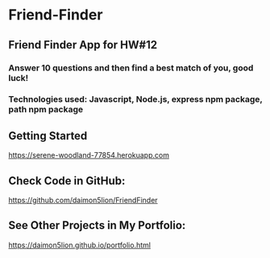 # Friend-Finder
## Friend Finder App for HW#12
### Answer 10 questions and then find a best match of you, good luck!
### Technologies used: Javascript, Node.js, express npm package, path npm package 

## Getting Started
https://serene-woodland-77854.herokuapp.com  

## Check Code in GitHub:
https://github.com/daimon5lion/FriendFinder

## See Other Projects in My Portfolio: 
https://daimon5lion.github.io/portfolio.html 